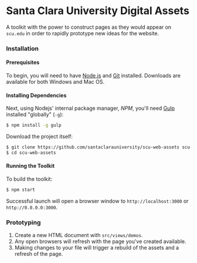 # Santa Clara University Digital Assets

A toolkit with the power to construct pages as they would appear on `scu.edu` in order to rapidly prototype new ideas for the website.

### Installation

#### Prerequisites

To begin, you will need to have [Node.js](https://nodejs.org/en/download/) and [Git](https://git-scm.com/downloads) installed. Downloads are available for both Windows and Mac OS.

#### Installing Dependencies

Next, using Nodejs' internal package manager, *NPM*, you'll need [Gulp](http://gulpjs.com/) installed "globally" (`-g`):

```sh
$ npm install -g gulp
```

Download the project itself:
```sh
$ git clone https://github.com/santaclarauniversity/scu-web-assets scu-web-assets
$ cd scu-web-assets
```

#### Running the Toolkit

To build the toolkit:
```sh
$ npm start
```

Successful launch will open a browser window to `http://localhost:3000` or `http://0.0.0.0:3000`.

### Prototyping

1. Create a new HTML document with `src/views/demos`. 
2. Any open browsers will refresh with the page you've created available.
3. Making changes to your file will trigger a rebuild of the assets and a refresh of the page.
